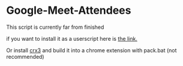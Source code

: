 # Google-Meet-Attendees
This script is currently far from finished 

if you want to install it as a userscript here is [the link.](https://github.com/C4illin/Google-Meet-Attendees/raw/master/copy.simple.user.js)

Or install [crx3](https://www.npmjs.com/package/crx3) and build it into a chrome extension with pack.bat (not recommended)